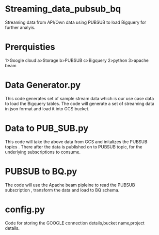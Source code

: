 # Streaming_data_pubsub_bq
Streaming data from API/Own data using PUBSUB to load  Bigquery for further analyis.


# Prerquisties 
1>Google cloud
 a>Storage
 b>PUBSUB
 c>Bigquery
2>python
3>apache beam


# Data Generator.py
This code generates set of sample stream data which is our use case data to load the Bigquery tables.
The code will generate a set of streaming data in json format and load it into GCS bucket.

# Data to PUB_SUB.py
This code will take the above data from GCS and initalizes the PUBSUB topics . There after the data is  published on to PUBSUB topic,  for the underlying subscriptions to consume. 

# PUBSUB to BQ.py
The code will use the Apache beam pipleine to read the PUBSUB subscription , transform the data and load to BQ schema. 

# config.py
Code for storing the GOOGLE connection details,bucket name,project details.


